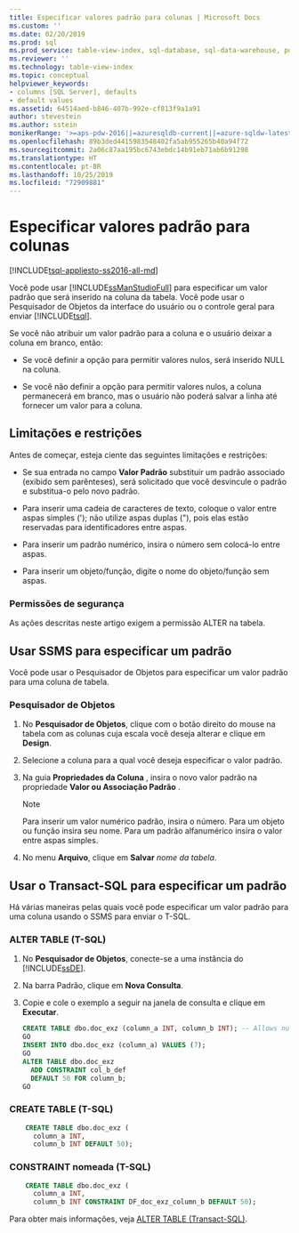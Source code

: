```yaml
---
title: Especificar valores padrão para colunas | Microsoft Docs
ms.custom: ''
ms.date: 02/20/2019
ms.prod: sql
ms.prod_service: table-view-index, sql-database, sql-data-warehouse, pdw
ms.reviewer: ''
ms.technology: table-view-index
ms.topic: conceptual
helpviewer_keywords:
- columns [SQL Server], defaults
- default values
ms.assetid: 64514aed-b846-407b-992e-cf813f9a1a91
author: stevestein
ms.author: sstein
monikerRange: '>=aps-pdw-2016||=azuresqldb-current||=azure-sqldw-latest||>=sql-server-2016||=sqlallproducts-allversions||>=sql-server-linux-2017||=azuresqldb-mi-current'
ms.openlocfilehash: 89b3ded4415983548402fa5ab955265b40a94f72
ms.sourcegitcommit: 2a06c87aa195bc6743ebdc14b91eb71ab6b91298
ms.translationtype: HT
ms.contentlocale: pt-BR
ms.lasthandoff: 10/25/2019
ms.locfileid: "72909881"
---
```

# <a name="specify-default-values-for-columns"></a>Especificar valores padrão para colunas

[!INCLUDE[tsql-appliesto-ss2016-all-md](../../includes/tsql-appliesto-ss2016-all-md.md)]

Você pode usar [!INCLUDE[ssManStudioFull](../../includes/ssmanstudiofull-md.md)] para especificar um valor padrão que será inserido na coluna da tabela. Você pode usar o Pesquisador de Objetos da interface do usuário ou o controle geral para enviar [!INCLUDE[tsql](../../includes/tsql-md.md)].

Se você não atribuir um valor padrão para a coluna e o usuário deixar a coluna em branco, então:

- Se você definir a opção para permitir valores nulos, será inserido NULL na coluna.

- Se você não definir a opção para permitir valores nulos, a coluna permanecerá em branco, mas o usuário não poderá salvar a linha até fornecer um valor para a coluna.

## <a name="Restrictions"></a> Limitações e restrições

Antes de começar, esteja ciente das seguintes limitações e restrições:

- Se sua entrada no campo **Valor Padrão** substituir um padrão associado (exibido sem parênteses), será solicitado que você desvincule o padrão e substitua-o pelo novo padrão.

- Para inserir uma cadeia de caracteres de texto, coloque o valor entre aspas simples ('); não utilize aspas duplas ("), pois elas estão reservadas para identificadores entre aspas.

- Para inserir um padrão numérico, insira o número sem colocá-lo entre aspas.

- Para inserir um objeto/função, digite o nome do objeto/função sem aspas.

### <a name="Security"></a> Permissões de segurança

As ações descritas neste artigo exigem a permissão ALTER na tabela.

## <a name="SSMSProcedure"></a> Usar SSMS para especificar um padrão

Você pode usar o Pesquisador de Objetos para especificar um valor padrão para uma coluna de tabela.

### <a name="object-explorer"></a>Pesquisador de Objetos

1. No **Pesquisador de Objetos**, clique com o botão direito do mouse na tabela com as colunas cuja escala você deseja alterar e clique em **Design**.

2. Selecione a coluna para a qual você deseja especificar o valor padrão.

3. Na guia **Propriedades da Coluna** , insira o novo valor padrão na propriedade **Valor ou Associação Padrão** .

   > [!NOTE]
   > Para inserir um valor numérico padrão, insira o número. Para um objeto ou função insira seu nome. Para um padrão alfanumérico insira o valor entre aspas simples.

4. No menu **Arquivo**, clique em **Salvar** _nome da tabela_.

## <a name="TsqlProcedure"></a> Usar o Transact-SQL para especificar um padrão

Há várias maneiras pelas quais você pode especificar um valor padrão para uma coluna usando o SSMS para enviar o T-SQL.

### <a name="alter-table-t-sql"></a>ALTER TABLE (T-SQL)

1. No **Pesquisador de Objetos**, conecte-se a uma instância do [!INCLUDE[ssDE](../../includes/ssde-md.md)].

2. Na barra Padrão, clique em **Nova Consulta**.

3. Copie e cole o exemplo a seguir na janela de consulta e clique em **Executar**.

   ```sql
   CREATE TABLE dbo.doc_exz (column_a INT, column_b INT); -- Allows nulls.
   GO
   INSERT INTO dbo.doc_exz (column_a) VALUES (7);
   GO
   ALTER TABLE dbo.doc_exz
     ADD CONSTRAINT col_b_def
     DEFAULT 50 FOR column_b;
   GO
   ```

<!--
The following two T-SQL code examples were offered by 'nycdotnet' (Steve) via public PR 1660, Feb 2019.
-->

### <a name="create-table-t-sql"></a>CREATE TABLE (T-SQL)

```sql
    CREATE TABLE dbo.doc_exz (
      column_a INT,
      column_b INT DEFAULT 50);
```

### <a name="named-constraint-t-sql"></a>CONSTRAINT nomeada (T-SQL)

```sql
    CREATE TABLE dbo.doc_exz (
      column_a INT,
      column_b INT CONSTRAINT DF_doc_exz_column_b DEFAULT 50);
```

Para obter mais informações, veja [ALTER TABLE &#40;Transact-SQL&#41;](../../t-sql/statements/alter-table-transact-sql.md).
